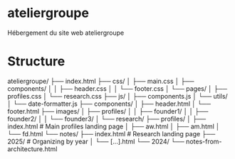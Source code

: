 # ateliergroupe
Hébergement du site web ateliergroupe


# Structure

ateliergroupe/
├── index.html
├── css/
│   ├── main.css
│   ├── components/
│   │   ├── header.css
│   │   └── footer.css
│   └── pages/
│       ├── profiles.css
│       └── research.css
├── js/
│   ├── components.js
│   └── utils/
│       └── date-formatter.js
├── components/
│   ├── header.html
│   └── footer.html
├── images/
│   ├── profiles/
│   │   ├── founder1/
│   │   ├── founder2/
│   │   └── founder3/
│   └── research/
├── profiles/
│   ├── index.html          # Main profiles landing page
│   ├── aw.html
│   ├── am.html
│   └── fd.html
└── notes/
    ├── index.html          # Research landing page
    ├── 2025/               # Organizing by year
    │   └── [...].html
    └── 2024/
        └── notes-from-architecture.html